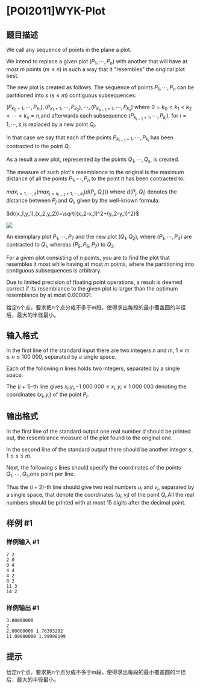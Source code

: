 # [POI2011]WYK-Plot

## 题目描述

We call any sequence of points in the plane a plot.

We intend to replace a given plot $(P_1,\cdots,P_n)$ with another that will    have at most $m$ points ($m\le n$) in such a way that it "resembles" the    original plot best.

The new plot is created as follows. The sequence of points $P_1,\cdots,P_n$ can be partitioned into $s$ ($s\le m$) contiguous subsequences:

$(P_{k_0+1},\cdots,P_{k_1}),(P_{k_1+1},\cdots,P_{k_2}),\cdots,(P_{k_{s-1}+1},\cdots,P_{k_s})$ where $0=k_0<k_1<k_2<\cdots<k_s=n$,and afterwards each subsequence $(P_{k_{i-1}+1},\cdots,P_{k_i})$, for $i=1,\cdots,s$,is replaced by a new point $Q_i$.

In that case we say that each of the points $P_{k_{i-1}+1},\cdots,P_{k_i}$ has been contracted to the point $Q_i$.

As a result a new plot, represented by the points $Q_1,\cdots,Q_s$, is created.

The measure of such plot's resemblance to the original is the maximum distance of all the points $P_1,\cdots,P_n$ to the point it has been contracted to:

$max_{i=1,\cdots,s}(max_{j=k_{i-1}+1,\cdots,k_i}(d(P_j,Q_i)))$    where $d(P_j,Q_i)$ denotes the distance between $P_j$ and $Q_i$, given by the well-known formula:

$d((x_1,y_1),(x_2,y_2))=\sqrt{(x_2-x_1)^2+(y_2-y_1)^2}$

 ![](https://cdn.luogu.com.cn/upload/pic/6975.png) 

An exemplary plot $P_1,\cdots,P_7$ and the new plot $(Q_1,Q_2)$, where $(P_1,\cdots,P_4)$ are contracted to $Q_1$, whereas $(P_5,P_6,P_7)$ to $Q_2$.

For a given plot consisting of $n$ points, you are to find the plot that    resembles it most while having at most $m$ points,    where the partitioning into contiguous subsequences is arbitrary.

Due to limited precision of floating point operations, a result is deemed    correct if its resemblance to the given plot is larger than the optimum    resemblance by at most $0.000001$.

给定n个点，要求把n个点分成不多于m段，使得求出每段的最小覆盖圆的半径后，最大的半径最小。




## 输入格式

In the first line of the standard input there are two integers $n$ and $m$,      $1\le m\le n\le 100\ 000$, separated by a single space.

Each of the following $n$ lines holds two integers, separated by a single space.

The $(i+1)$-th line gives $x_i$,$y_i$,$-1\ 000\ 000\le x_i,y_i\le 1\ 000\ 000$ denoting the coordinates $(x_i,y_i)$ of the point $P_i$.


## 输出格式

In the first line of the standard output one real number $d$ should be printed out,      the resemblance measure of the plot found to the original one.

In the second line of the standard output there should be another integer $s$, $1\le s\le m$.

Next, the following $s$ lines should specify the coordinates of the points $Q_1,\cdots,Q_s$,one point per line.

Thus the $(i+2)$-th line should give two real numbers $u_i$ and $v_i$,      separated by a single space, that denote the coordinates $(u_i,v_i)$ of the point $Q_i$.All the real numbers should be printed with at most 15 digits after the decimal point.


## 样例 #1

### 样例输入 #1
```
7 2
2 0
0 4
4 4
4 2
8 2
11 3
14 2
```

### 样例输出 #1

```
3.00000000
2
2.00000000 1.76393202
11.00000000 1.99998199
```

## 提示

给定n个点，要求把n个点分成不多于m段，使得求出每段的最小覆盖圆的半径后，最大的半径最小。


